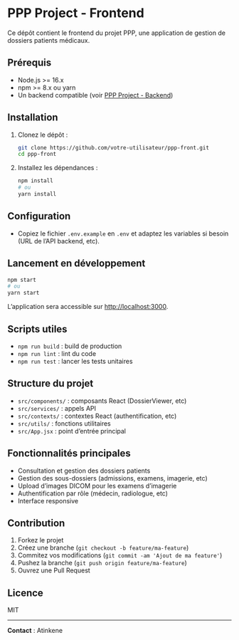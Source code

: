 # PPP Project - Frontend

Ce dépôt contient le frontend du projet PPP, une application de gestion de dossiers patients médicaux.

## Prérequis

- Node.js >= 16.x
- npm >= 8.x ou yarn
- Un backend compatible (voir [PPP Project - Backend](../ppp))

## Installation

1. Clonez le dépôt :

   ```bash
   git clone https://github.com/votre-utilisateur/ppp-front.git
   cd ppp-front
   ```

2. Installez les dépendances :

   ```bash
   npm install
   # ou
   yarn install
   ```

## Configuration

- Copiez le fichier `.env.example` en `.env` et adaptez les variables si besoin (URL de l’API backend, etc).

## Lancement en développement

```bash
npm start
# ou
yarn start
```

L’application sera accessible sur [http://localhost:3000](http://localhost:3000).

## Scripts utiles

- `npm run build` : build de production
- `npm run lint` : lint du code
- `npm run test` : lancer les tests unitaires

## Structure du projet

- `src/components/` : composants React (DossierViewer, etc)
- `src/services/` : appels API
- `src/contexts/` : contextes React (authentification, etc)
- `src/utils/` : fonctions utilitaires
- `src/App.jsx` : point d’entrée principal

## Fonctionnalités principales

- Consultation et gestion des dossiers patients
- Gestion des sous-dossiers (admissions, examens, imagerie, etc)
- Upload d’images DICOM pour les examens d’imagerie
- Authentification par rôle (médecin, radiologue, etc)
- Interface responsive

## Contribution

1. Forkez le projet
2. Créez une branche (`git checkout -b feature/ma-feature`)
3. Commitez vos modifications (`git commit -am 'Ajout de ma feature'`)
4. Pushez la branche (`git push origin feature/ma-feature`)
5. Ouvrez une Pull Request

## Licence

MIT

---

**Contact** : Atinkene